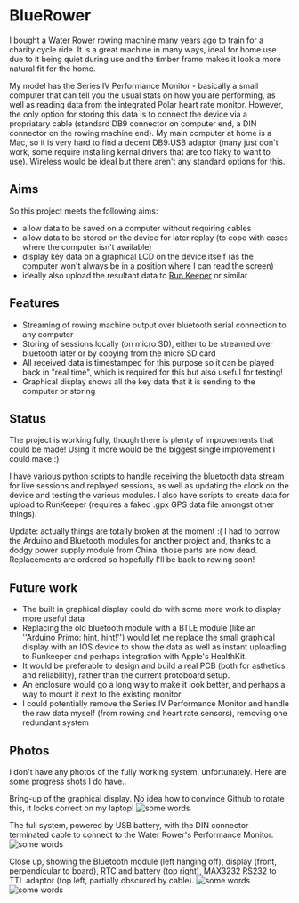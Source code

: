 # BlueRower
I bought a [Water Rower](http://www.waterrower.com]) rowing machine many years ago to train for a charity cycle ride.  It is a great machine in many ways, ideal for home use due to it being quiet during use and the timber frame makes it look a more natural fit for the home.

My model has the Series IV Performance Monitor - basically a small computer that can tell you the usual stats on how you are performing, as well as reading data from the integrated Polar heart rate monitor.  However, the only option for storing this data is to connect the device via a propriatary cable (standard DB9 connector on computer end, a DIN connector on the rowing machine end).  My main computer at home is a Mac, so it is very hard to find a decent DB9:USB adaptor (many just don't work, some require installing kernal drivers that are too flaky to want to use).  Wireless would be ideal but there aren't any standard options for this.

## Aims
So this project meets the following aims:
* allow data to be saved on a computer without requiring cables
* allow data to be stored on the device for later replay (to cope with cases where the computer isn't available)
* display key data on a graphical LCD on the device itself (as the computer won't always be in a position where I can read the screen)
* ideally also upload the resultant data to [Run Keeper](http://www.runkeeper.com) or similar

## Features
* Streaming of rowing machine output over bluetooth serial connection to any computer
* Storing of sessions locally (on micro SD), either to be streamed over bluetooth later or by copying from the micro SD card
 * All received data is timestamped for this purpose so it can be played back in "real time", which is required for this but also useful for testing!
* Graphical display shows all the key data that it is sending to the computer or storing

## Status
The project is working fully, though there is plenty of improvements that could be made!  Using it more would be the biggest single improvement I could make :)

I have various python scripts to handle receiving the bluetooth data stream for live sessions and replayed sessions, as well as updating the clock on the device and testing the various modules.  I also have scripts to create data for upload to RunKeeper (requires a faked .gpx GPS data file amongst other things).

Update: actually things are totally broken at the moment :(  I had to borrow the Arduino and Bluetooth modules for another project and, thanks to a dodgy power supply module from China, those parts are now dead.  Replacements are ordered so hopefully I'll be back to rowing soon!
## Future work
* The built in graphical display could do with some more work to display more useful data
* Replacing the old bluetooth module with a BTLE module (like an ''Arduino Primo: hint, hint!'') would let me replace the small graphical display with an IOS device to show the data as well as instant uploading to Runkeeper and perhaps integration with Apple's HealthKit.
* It would be preferable to design and build a real PCB (both for asthetics and reliability), rather than the current protoboard setup.
* An enclosure would go a long way to make it look better, and perhaps a way to mount it next to the existing monitor
* I could potentially remove the Series IV Performance Monitor and handle the raw data myself (from rowing and heart rate sensors), removing one redundant system

## Photos
I don't have any photos of the fully working system, unfortunately.  Here are some progress shots I do have..

Bring-up of the graphical display.  No idea how to convince Github to rotate this, it looks correct on my laptop!
![some words](https://raw.githubusercontent.com/stoduk/BlueRower/master/IMG_1766.JPG)

The full system, powered by USB battery, with the DIN connector terminated cable to connect to the Water Rower's Performance Monitor.
![some words](https://raw.githubusercontent.com/stoduk/BlueRower/master/IMG_3628.JPG)

Close up, showing the Bluetooth module (left hanging off), display (front, perpendicular to board), RTC and battery (top right), MAX3232 RS232 to TTL adaptor (top left, partially obscured by cable).
![some words](https://raw.githubusercontent.com/stoduk/BlueRower/master/IMG_3630.JPG)
![some words](https://raw.githubusercontent.com/stoduk/BlueRower/master/Screenshot%202016-08-31%2011.27.21.png)
